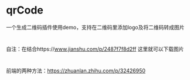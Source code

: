 # qrCode
一个生成二维码插件使用demo，支持在二维码里添加logo及将二维码转成图片
#
自注：在结合https://www.jianshu.com/p/2487f7f8d2ff
这里就可以下载图片
#
前端的两种方法：https://zhuanlan.zhihu.com/p/32426950
